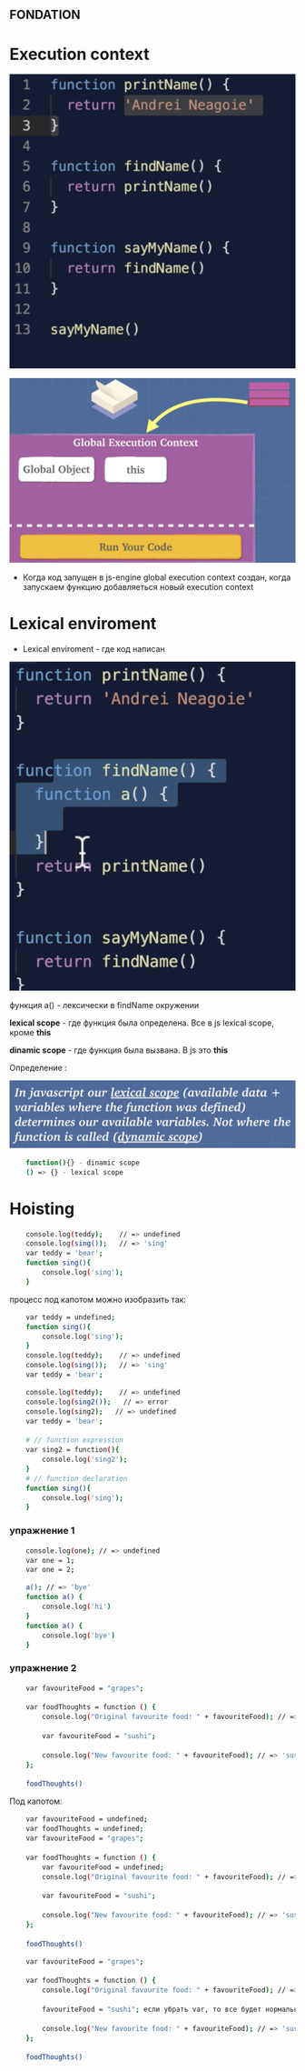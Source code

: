 ## FONDATION

# Execution context

![Alt text](./image/code-execution-context.png?raw=true "Title")

![Alt text](./image/global-execution-context2.png?raw=true "Title")


* Когда код запущен в js-engine  global execution context создан, когда запускаем функцию добавляеться новый execution context


# Lexical enviroment 

* Lexical enviroment - где код написан


![Alt text](./image/code-lexical-enviroment.png?raw=true "Title")

функция a() - лексически в findName окружении

<strong>lexical scope</strong> - где функция была определена. Все в js lexical scope, кроме <strong>this</strong>

<strong>dinamic scope</strong> - где функция была вызвана. В js это   <strong>this</strong>

Определение : 

![Alt text](./image/lexical-dinamic-scope-determination.png "Title")

```bash
    function(){} - dinamic scope
    () => {} - lexical scope
```

# Hoisting
```bash
    console.log(teddy);    // => undefined
    console.log(sing());   // => 'sing'
    var teddy = 'bear';
    function sing(){
        console.log('sing');
    }
```

процесс под капотом можно изобразить так:
```bash
    var teddy = undefined;
    function sing(){
        console.log('sing');
    }
    console.log(teddy);    // => undefined
    console.log(sing());   // => 'sing'
    var teddy = 'bear';
```

```bash
    console.log(teddy);    // => undefined
    console.log(sing2());   // => error
    console.log(sing2);   // => undefined
    var teddy = 'bear';

    # // function expression
    var sing2 = function(){
        console.log('sing2');
    }
    # // function declaration
    function sing(){
        console.log('sing');
    }
```

### упражнение 1
```bash
    console.log(one); // => undefined
    var one = 1;
    var one = 2;
```
    
```bash
    a(); // => 'bye'
    function a() {
        console.log('hi')
    }
    function a() {
        console.log('bye')
    }
```

### упражнение 2
```bash
    var favouriteFood = "grapes";

    var foodThoughts = function () {
        console.log("Original favourite food: " + favouriteFood); // => undefined

        var favouriteFood = "sushi";

        console.log("New favourite food: " + favouriteFood); // => 'sushi'
    };

    foodThoughts()
```
Под капотом:
```bash
    var favouriteFood = undefined;
    var foodThoughts = undefined;
    var favouriteFood = "grapes";

    var foodThoughts = function () {
        var favouriteFood = undefined;
        console.log("Original favourite food: " + favouriteFood); // => undefined

        var favouriteFood = "sushi";

        console.log("New favourite food: " + favouriteFood); // => 'sushi'
    };

    foodThoughts()
```
    
```bash
    var favouriteFood = "grapes";

    var foodThoughts = function () {
        console.log("Original favourite food: " + favouriteFood); // => grapes

        favouriteFood = "sushi"; если убрать var, то все будет нормально

        console.log("New favourite food: " + favouriteFood); // => 'sushi'
    };

    foodThoughts()
```



 



